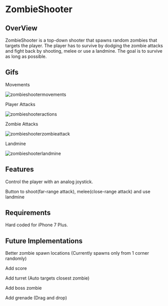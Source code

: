 # ZombieShooter

## OverView
ZombieShooter is a top-down shooter that spawns random zombies that targets the player. The player has to survive by dodging the zombie attacks and fight back by shooting, melee or use a landmine. The goal is to survive as long as possible.
## Gifs

Movements

![zombieshootermovements](https://user-images.githubusercontent.com/7001720/53983314-ee862280-40e4-11e9-99b2-768fe69870ad.gif)

Player Attacks

![zombieshooteractions](https://user-images.githubusercontent.com/7001720/53983778-fdb9a000-40e5-11e9-94d2-64a554a1a75e.gif)

Zombie Attacks

![zombieshooterzombieattack](https://user-images.githubusercontent.com/7001720/53983714-dc58b400-40e5-11e9-8c0e-902c25b1320e.gif)

Landmine

![zombieshooterlandmine](https://user-images.githubusercontent.com/7001720/53983823-12963380-40e6-11e9-9d4e-0ec640d092d1.gif)

## Features
 Control the player with an analog joystick.
 
 Button to shoot(far-range attack), melee(close-range attack) and use landmine
 
## Requirements
Hard coded for iPhone 7 Plus.

## Future Implementations
 Better zombie spawn locations (Currently spawns only from 1 corner randomly)
 
 Add score
 
 Add turret (Auto targets closest zombie)
 
 Add boss zombie
 
 Add grenade (Drag and drop) 
